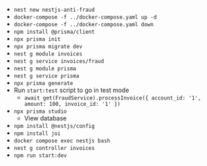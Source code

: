 - `nest new nestjs-anti-fraud`
- `docker-compose -f ../docker-compose.yaml up -d`
- `docker-compose -f ../docker-compose.yaml down`
- `npm install @prisma/client`
- `npx prisma init`
- `npx prisma migrate dev`
- `nest g module invoices`
- `nest g service invoices/fraud`
- `nest g module prisma`
- `nest g service prisma`
- `npx prisma generate`
- Run `start:test` script to go in test mode
    - `await get(FraudService).processInvoice({ account_id: '1', amount: 100, invoice_id: '1' })`
- `npx prisma studio`
    - View database
- `npm install @nestjs/config`
- `npm install joi`
- `docker compose exec nestjs bash`
- `nest g controller invoices`
- `npm run start:dev`
